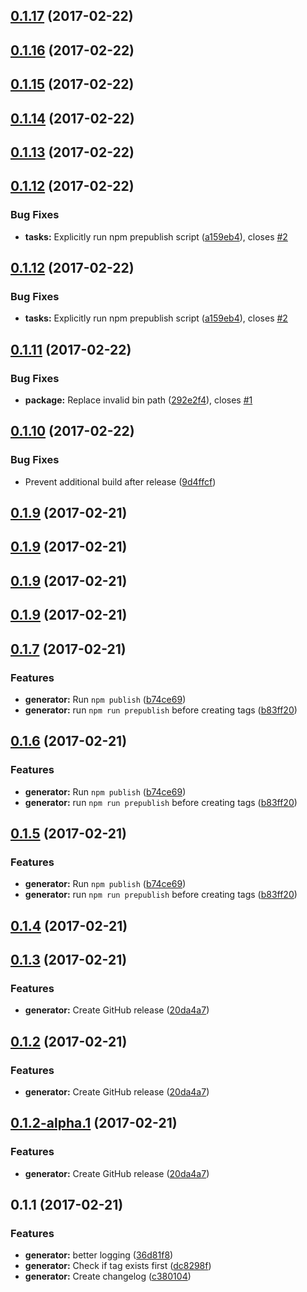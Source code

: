 <a name="0.1.17"></a>
## [0.1.17](https://github.com/LukasHechenberger/automated-release/compare/0.1.16...v0.1.17) (2017-02-22)



<a name="0.1.16"></a>
## [0.1.16](https://github.com/LukasHechenberger/automated-release/compare/0.1.15...v0.1.16) (2017-02-22)




<a name="0.1.15"></a>
## [0.1.15](https://github.com/LukasHechenberger/automated-release/compare/0.1.14...v0.1.15) (2017-02-22)



<a name="0.1.14"></a>
## [0.1.14](https://github.com/LukasHechenberger/automated-release/compare/0.1.13...v0.1.14) (2017-02-22)



<a name="0.1.13"></a>
## [0.1.13](https://github.com/LukasHechenberger/automated-release/compare/0.1.12...v0.1.13) (2017-02-22)



<a name="0.1.12"></a>
## [0.1.12](https://github.com/LukasHechenberger/automated-release/compare/0.1.11...v0.1.12) (2017-02-22)


### Bug Fixes

* **tasks:** Explicitly run npm prepublish script ([a159eb4](https://github.com/LukasHechenberger/automated-release/commit/a159eb4)), closes [#2](https://github.com/LukasHechenberger/automated-release/issues/2)



<a name="0.1.12"></a>
## [0.1.12](https://github.com/LukasHechenberger/automated-release/compare/0.1.11...v0.1.12) (2017-02-22)


### Bug Fixes

* **tasks:** Explicitly run npm prepublish script ([a159eb4](https://github.com/LukasHechenberger/automated-release/commit/a159eb4)), closes [#2](https://github.com/LukasHechenberger/automated-release/issues/2)



<a name="0.1.11"></a>
## [0.1.11](https://github.com/LukasHechenberger/automated-release/compare/0.1.10...v0.1.11) (2017-02-22)


### Bug Fixes

* **package:** Replace invalid bin path ([292e2f4](https://github.com/LukasHechenberger/automated-release/commit/292e2f4)), closes [#1](https://github.com/LukasHechenberger/automated-release/issues/1)



<a name="0.1.10"></a>
## [0.1.10](https://github.com/LukasHechenberger/automated-release/compare/0.1.9...v0.1.10) (2017-02-22)


### Bug Fixes

* Prevent additional build after release ([9d4ffcf](https://github.com/LukasHechenberger/automated-release/commit/9d4ffcf))



<a name="0.1.9"></a>
## [0.1.9](https://github.com/LukasHechenberger/automated-release/compare/0.1.8...v0.1.9) (2017-02-21)



<a name="0.1.9"></a>
## [0.1.9](https://github.com/LukasHechenberger/automated-release/compare/0.1.8...v0.1.9) (2017-02-21)



<a name="0.1.9"></a>
## [0.1.9](https://github.com/LukasHechenberger/automated-release/compare/0.1.8...v0.1.9) (2017-02-21)



<a name="0.1.9"></a>
## [0.1.9](https://github.com/LukasHechenberger/automated-release/compare/0.1.8...v0.1.9) (2017-02-21)



<a name="0.1.7"></a>
## [0.1.7](https://github.com/LukasHechenberger/automated-release/compare/1.3.0...v0.1.7) (2017-02-21)


### Features

* **generator:** Run `npm publish` ([b74ce69](https://github.com/LukasHechenberger/automated-release/commit/b74ce69))
* **generator:** run `npm run prepublish` before creating tags ([b83ff20](https://github.com/LukasHechenberger/automated-release/commit/b83ff20))



<a name="0.1.6"></a>
## [0.1.6](https://github.com/LukasHechenberger/automated-release/compare/1.3.0...v0.1.6) (2017-02-21)


### Features

* **generator:** Run `npm publish` ([b74ce69](https://github.com/LukasHechenberger/automated-release/commit/b74ce69))
* **generator:** run `npm run prepublish` before creating tags ([b83ff20](https://github.com/LukasHechenberger/automated-release/commit/b83ff20))



<a name="0.1.5"></a>
## [0.1.5](https://github.com/LukasHechenberger/automated-release/compare/1.3.0...v0.1.5) (2017-02-21)


### Features

* **generator:** Run `npm publish` ([b74ce69](https://github.com/LukasHechenberger/automated-release/commit/b74ce69))
* **generator:** run `npm run prepublish` before creating tags ([b83ff20](https://github.com/LukasHechenberger/automated-release/commit/b83ff20))



<a name="0.1.4"></a>
## [0.1.4](https://github.com/LukasHechenberger/automated-release/compare/1.3.0...v0.1.4) (2017-02-21)



<a name="0.1.3"></a>
## [0.1.3](https://github.com/LukasHechenberger/automated-release/compare/0.1.1...v0.1.3) (2017-02-21)


### Features

* **generator:** Create GitHub release ([20da4a7](https://github.com/LukasHechenberger/automated-release/commit/20da4a7))



<a name="0.1.2"></a>
## [0.1.2](https://github.com/LukasHechenberger/automated-release/compare/0.1.1...v0.1.2) (2017-02-21)


### Features

* **generator:** Create GitHub release ([20da4a7](https://github.com/LukasHechenberger/automated-release/commit/20da4a7))



<a name="0.1.2-alpha.1"></a>
## [0.1.2-alpha.1](https://github.com/LukasHechenberger/automated-release/compare/0.1.1...v0.1.2-alpha.1) (2017-02-21)


### Features

* **generator:** Create GitHub release ([20da4a7](https://github.com/LukasHechenberger/automated-release/commit/20da4a7))



<a name="0.1.1"></a>
## 0.1.1 (2017-02-21)


### Features

* **generator:** better logging ([36d81f8](https://github.com/LukasHechenberger/automated-release/commit/36d81f8))
* **generator:** Check if tag exists first ([dc8298f](https://github.com/LukasHechenberger/automated-release/commit/dc8298f))
* **generator:** Create changelog ([c380104](https://github.com/LukasHechenberger/automated-release/commit/c380104))
